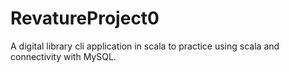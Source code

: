 # RevatureProject0
A digital library cli application in scala to practice using scala and connectivity with MySQL. 

